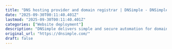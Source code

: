 ```yaml
---
title: "DNS hosting provider and domain registrar | DNSimple - DNSimple"
date: "2025-09-30T00:11:40.401Z"
lastmod: "2025-09-30T00:11:40.401Z"
categories: ["Website deployment"]
description: "DNSimple delivers simple and secure automation for domain registration, primary DNS hosting, SSL certificates, and more. Try us free for 30 days."
original_url: "https://dnsimple.com/"
draft: false
---
```

